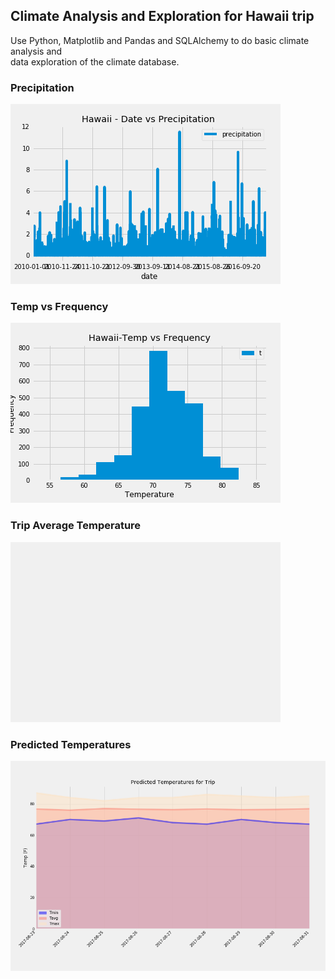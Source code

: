 ## Climate Analysis and Exploration for Hawaii trip
Use Python, Matplotlib and Pandas and SQLAlchemy to do basic climate analysis and <br>
data exploration of the climate database.

### Precipitation
<img src="images/datevsprecip2.png">

### Temp vs Frequency
<img src="images/Temperature-vs-Frequency.png">

### Trip Average Temperature
<img src="images/TripAveTemp.png">

### Predicted Temperatures
<img src="images/Predicted_Temperatures_for_Trip.png">

